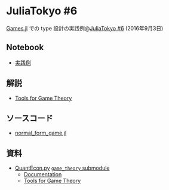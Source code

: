 # JuliaTokyo \#6

[Games.jl](https://github.com/QuantEcon/Games.jl)
での type 設計の実践例@[JuliaTokyo \#6](http://juliatokyo.connpass.com/event/36710/)
(2016年9月3日)

## Notebook

* [実践例](http://nbviewer.jupyter.org/github/oyamad/presentations/blob/master/JuliaTokyo06/normal_form_game_jl.ipynb)

## 解説

* [Tools for Game Theory](http://nbviewer.jupyter.org/github/QuantEcon/QuantEcon.notebooks/blob/master/game_theory_jl.ipynb)

## ソースコード

* [normal_form_game.jl](https://github.com/QuantEcon/Games.jl/blob/master/src/normal_form_game.jl)

## 資料

* [QuantEcon.py](https://github.com/QuantEcon/QuantEcon.py)
  [`game_theory` submodule](https://github.com/QuantEcon/QuantEcon.py/tree/master/quantecon/game_theory)
  * [Documentation](http://quanteconpy.readthedocs.io/en/latest/game_theory.html)
  * [Tools for Game Theory](http://nbviewer.jupyter.org/github/QuantEcon/QuantEcon.notebooks/blob/master/game_theory_py.ipynb)
